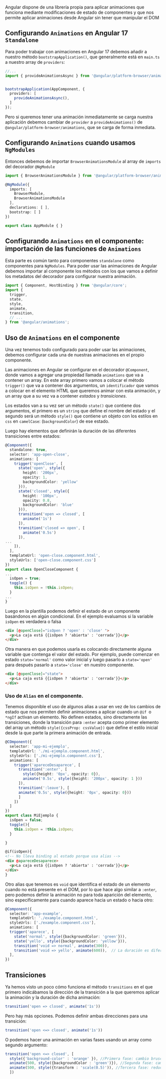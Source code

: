 Angular dispone de una librería propia para aplicar animaciones que funciona mediante modificaciones de estado de componentes y que nos permite aplicar animaciones desde Angular sin tener que manipular el DOM

## Configurando `Animations` en Angular 17 `Standalone`

Para poder trabajar con animaciones en Angular 17 debemos añadir a nuestro método `bootstrapApplication()`, que generalmente está en `main.ts` a nuestro array de `providers`:

```typescript
//...
import { provideAnimationsAsync } from '@angular/platform-browser/animations/async'


bootstrapApplication(AppComponent, {
  providers: [
    provideAnimationsAsync(),
  ]
});
```

Pero si queremos tener una animación inmediatamente se carga nuestra aplicación debemos cambiar de `provider` a `provideAnimations()` de `@angular/platform-browser/animations`, que se carga de forma inmediata. 

## Configurando `Animations` cuando usamos `NgModules`

Entonces debemos de importar `BrowserAnimationsModule` al array de `imports` del decorador `@NgModule`


```typescript
import { BrowserAnimationsModule } from '@angular/platform-browser/animations';

@NgModule({
  imports: [
    BrowserModule,
    BrowserAnimationsModule
  ],
  declarations: [ ],
  bootstrap: [ ]
})

export class AppModule { }
```


## Configurando `Animations` en el componente:  importación de las funciones de `Animations`

Esta parte es común tanto para componentes `standalone` como componentes para `NgModules`. Para poder usar las animaciones de Angular debemos importar al componente los métodos con los que vamos a definir los metadatos del decorador para configurar nuestra animación.

```typescript
import { Component, HostBinding } from '@angular/core';
import {
  trigger,
  state,
  style,
  animate,
  transition,
  // ...
} from '@angular/animations';
```


## Uso de `Animations` en el componente

Una vez tenemos todo configurado para poder usar las animaciones, debemos configurar cada una de nuestras animaciones en el propio componente.

Las animaciones en Angular se configurar en el decorador `@Component`, donde vamos a agregar una propiedad llamada `animations` que va a contener un array. En este array primero vamos a colocar el método `trigger()` que va a contener dos argumentos, un `identificador` que vamos a colocar en el elemento HTML que queremos animar con esta animación, y un array que a su vez va a contener *estados* y *transiciones*.

Los estados van a su vez ser un método `state()` que contiene dos argumentos, el primero es un `string` que define el nombre del estado y el segundo será un método `style()` que contiene un objeto con los estilos en `css` en `camelCase`: (`backgroundColor`) de ese estado.

Luego hay elementos que definirán la duración de las diferentes transiciones entre estados:

```typescript
@Component({
  standalone: true,
  selector: 'app-open-close',
  animations: [
    trigger('openClose', [
      state('open', style({
        height: '200px',
        opacity: 1,
        backgroundColor: 'yellow'
      })),
      state('closed', style({
        height: '100px',
        opacity: 0.8,
        backgroundColor: 'blue'
      })),
      transition('open => closed', [
        animate('1s')
      ]),
      transition('closed => open', [
        animate('0.5s')
      ]),
...
    ]),
  ],
  templateUrl: 'open-close.component.html',
  styleUrls: ['open-close.component.css']
})
export class OpenCloseComponent {
...
  isOpen = true;
  toggle() {
    this.isOpen = !this.isOpen;
  }
...
}
```

Luego en la plantilla podemos definir el estado de un componente basándonos en algún condicional. En el ejemplo evaluamos si la variable  `isOpen` es verdadera o falsa

```html
<div [@openClose]="isOpen ? 'open' : 'close' ">
  <p>La caja está {{isOpen ? 'abierta' : 'cerrada'}}</p>
</div>
```

Otra manera en que podemos usarla es colocando directamente alguna variable que contenga el valor del estado. Por ejemplo, puede comenzar en estado `state='normal'` como valor inicial y luego pasarlo a `state='open'` para después pasarlo a `state='close'` en nuestro componente.

```html
<div [@openClose]="state">
  <p>La caja está {{isOpen ? 'abierta' : 'cerrada'}}</p>
</div>
```

### Uso de `Alias` en el componente.

Tenemos disponible el uso de algunos alias a usar en vez de los cambios de estado que nos permiten definir animaciones a aplicar cuando un `@if `o `*ngIf` activan un elemento. No definen estados, sino directamente las transiciones, donde la transición para `:enter` acepta como primer elemento del array un método `style({cssProp: cssValue})` que define el estilo inicial desde la que parte la primera animación de entrada.

```typescript
@COmponent({
  selector: 'app-mi-ejemplo',
  templateUrl: './mi-ejemplo.component.html',
  styleUrls: ['./mi-ejemplo.component.css'],
  animations: [
    trigger('apareceDesaparece', [
      transition(':enter', [
        style({height: '0px', opacity: 0}),
        animate('0.5s', style({height: '200px', opacity: 1 }))
      ]),
      transition(':leave'), [
      animate('0.5s', style({height: '0px', opacity: 0}))
      ]
    ])
  ]
})
export class MiEjemplo {
  isOpen = false;
  toggle(){
    this.isOpen = !this.isOpen;
  }

}
```

```html
@if(isOpen){
<!-- No lleva binding al estado porque usa alias -->
<div @apareceDesaparece>
  <p>La caja está {{isOpen ? 'abierta' : 'cerrada'}}</p>
</div>
}
```


Otro alias que tenemos es `void` que identifica el estado de un elemento cuando no está presente en el DOM, por lo que hace algo similar a `:enter`, pero podemos definir la animación no para toda aparición del elemento, sino específicamente para cuando aparece hacia un estado o hacia otro:

```typescript
@Component({
  selector: 'app-example',
  templateUrl: './example.component.html',
  styleUrls: ['./example.component.css'],
  animations: [
  trigger('aparece', [
    state('normal', style({backgroundColor: 'green'})),
    state('yello', style({backgroundColor: 'yellow'})),
    transition('void => normal', animate(300)),
    transition('void => yello', animate(600)),  // La duración es diferente
  ],
})
```

## Transiciones

Ya hemos visto un poco cómo funciona el método `transitions` en el que primero indicábamos la dirección de la transición a la que queremos aplicar la animación y la duración de dicha animación:

```typescript
transition('open => closed', animate('1s'))
```

Pero hay más opciones. Podemos definir ambas direcciones para una transición:

```typescript
transition('open <=> closed', animate('1s'))
```

O podemos hacer una animación en varias fases usando un array como segundo argumento:

```typescript
transition('open <=> closed', [
  style({'background-color' : 'orange' }), //Primera fase: cambio brusco de color de fondo.
  animate(500, style({backgroundColor : 'green')}), //Segunda fase: cambio suave a verde
  animate(500, style({transform : 'scale(0.5)')), //Tercera fase: reducimos tamaño a la mitad.
  ])
```

